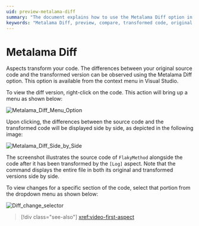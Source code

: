```yaml
---
uid: preview-metalama-diff
summary: "The document explains how to use the Metalama Diff option in Visual Studio to view differences between original source code and its transformed version."
keywords: "Metalama Diff, preview, compare, transformed code, original source code, differences, aspects, view changes"
---
```


# Metalama Diff

Aspects transform your code. The differences between your original source code and the transformed version can be observed using the Metalama Diff option. This option is available from the context menu in Visual Studio.

To view the diff version, right-click on the code. This action will bring up a menu as shown below:

![Metalama_Diff_Menu_Option](images/showing_metalama_diff_option.png)

Upon clicking, the differences between the source code and the transformed code will be displayed side by side, as depicted in the following image:

![Metalama_Diff_Side_by_Side](images/lama_diff_side_by_side.png)

The screenshot illustrates the source code of `FlakyMethod` alongside the code after it has been transformed by the `[Log]` aspect. Note that the command displays the entire file in both its original and transformed versions side by side.

To view changes for a specific section of the code, select that portion from the dropdown menu as shown below:

![Diff_change_selector](images/metalama_diff_change_view_selector.png)

> [!div class="see-also"]
> <xref:video-first-aspect>


